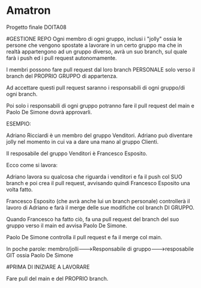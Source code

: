 # Amatron
Progetto finale DOITA08

#GESTIONE REPO
Ogni membro di ogni gruppo, inclusi i "jolly" ossia le persone che vengono spostate a lavorare in un certo gruppo ma che in realtà appartengono ad un gruppo diverso, avrà un suo branch, sul quale farà i push ed i pull request autonomamente. 

I membri possono fare pull request dal loro branch PERSONALE solo verso il branch del PROPRIO GRUPPO di appartenza.

Ad accettare questi pull request saranno i responsabili di ogni gruppo/di ogni branch.

Poi solo i responsabili di ogni gruppo potranno fare il pull request del main e Paolo De Simone dovrà approvarli.

ESEMPIO:

Adriano Ricciardi è un membro del gruppo Venditori. Adriano può diventare jolly nel momento in cui va a dare una mano al gruppo Clienti.

Il resposabile del gruppo Venditori è Francesco Esposito.

Ecco come si lavora: 

Adriano lavora su qualcosa che riguarda i venditori e fa il push col SUO branch e poi crea il pull request, avvisando quindi Francesco Esposito una volta fatto.

Francesco Esposito (che avrà anche lui un branch personale) controllerà il lavoro di Adriano e farà il merge delle sue modifiche col branch DI GRUPPO.

Quando Francesco ha fatto ciò, fa una pull request del branch del suo gruppo verso il main ed avvisa Paolo De Simone.

Paolo De Simone controlla il pull request e fa il merge col main.

In poche parole: membro/jolli--->Responsabile di gruppo--->resposabile GIT ossia Paolo De Simone

#PRIMA DI INIZIARE A LAVORARE

Fare pull del main e del PROPRIO branch.

